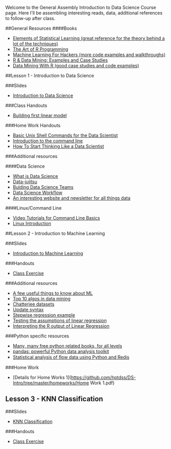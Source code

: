 Welcome to the General Assembly Introduction to Data Science Course page.  Here I'll be assembling interesting reads, data, additional references to follow-up after class.

##General Resources
####Books
- [Elements of Statistical Learning (great reference for the theory behind a lot of the techniques)](http://www-stat.stanford.edu/~tibs/ElemStatLearn/)
- [The Art of R Programming](http://heather.cs.ucdavis.edu/~matloff/132/NSPpart.pdf)
- [Machine Learning For Hackers (more code examples and walkthroughs)](https://github.com/johnmyleswhite/ML_for_Hackers)
- [R & Data Mining: Examples and Case Studies](http://cran.r-project.org/doc/contrib/Zhao_R_and_data_mining.pdf)
- [Data Mining With R (good case studies and code examples)](http://www.dcc.fc.up.pt/~ltorgo/DataMiningWithR/)

##Lesson 1 - Introduction to Data Science

###Slides
- [Introduction to Data Science](https://github.com/hptdss/DS-Intro/tree/master/slides/lecture01.pdf)

###Class Handouts
- [Building first linear model](https://github.com/hptdss/DS-Intro/wiki/Building-your-first-Linear-Model)

###Home Work Handouts
- [Basic Unix Shell Commands for the Data Scientist](http://practical-data-science.blogspot.com/2012/09/basic-unix-shell-commands-for-data.html)
- [Introduction to the command line](https://github.com/hptdss/DS-Intro/wiki/Introduction-to-the-command-line)
- [How To Start Thinking Like a Data Scientist](http://blogs.hbr.org/2013/11/how-to-start-thinking-like-a-data-scientist/)

###Additional resources

####Data Science

- [What is Data Science](http://radar.oreilly.com/2010/06/what-is-data-science.html)
- [Data-jujitsu](http://radar.oreilly.com/2012/07/data-jujitsu.html)
- [Bulding Data Science Teams](http://radar.oreilly.com/2011/09/building-data-science-teams.html)
- [Data Science Workflow](http://cacm.acm.org/blogs/blog-cacm/169199-data-science-workflow-overview-and-challenges/fulltext)
- [An interesting website and newsletter for all things data](http://strata.oreilly.com)

####Linux/Command Line
- [Video Tutorials for Command Line Basics](http://drupalize.me/series/command-line-basics-series)
- [Linux Introduction](https://marylou.byu.edu/documentation/unix-tutorial/)

##Lesson 2 - Introduction to Machine Learning

###Slides
- [Introduction to Machine Learning](https://github.com/hptdss/DS-Intro/tree/master/slides/lecture02.pdf)

###Handouts
- [Class Exercise](https://github.com/hptdss/DS-Intro/wiki/Lesson-02:-Exercise)

###Additional resources
- [A few useful things to know about ML](http://www.astro.caltech.edu/~george/ay122/cacm12.pdf)
- [Top 10 algos in data mining](http://www.cs.uvm.edu/~icdm/algorithms/10Algorithms-08.pdf)
- [Chatterjee datasets](http://www.ats.ucla.edu/stat/sas/examples/chp/chpsas_dl.htm)
- [Update syntax](http://cran.r-project.org/doc/manuals/R-intro.html#Updating-fitted-models)
- [Stepwise regression example](http://ww2.coastal.edu/kingw/statistics/R-tutorials/multregr.html)
- [Testing the assumptions of linear regression](http://people.duke.edu/~rnau/testing.htm)
- [Interpreting the R output of Linear Regression](http://dss.princeton.edu/online_help/analysis/interpreting_regression.htm)

###Python specific resources
- [Many, many free python related books, for all levels](http://pythonbooks.revolunet.com/)
- [pandas: powerful Python data analysis toolkit](http://pandas.pydata.org/pandas-docs/stable/pandas.pdf)
- [Statistical analysis of ﬂow data using Python and Redis](http://resources.sei.cmu.edu/asset_files/Presentation/2013_017_001_51255.pdf)

###Home Work 
- [Details for Home Works 1](https://github.com/hptdss/DS-Intro/tree/master/homeworks/Home Work 1.pdf)

## Lesson 3 - KNN Classification

###Slides
- [KNN Classification](https://github.com/hptdss/DS-Intro/tree/master/slides/lecture03.pdf)

###Handouts
- [Class Exercise](https://github.com/hptdss/DS-Intro/wiki/KNN-Iris-Walkthrough)

